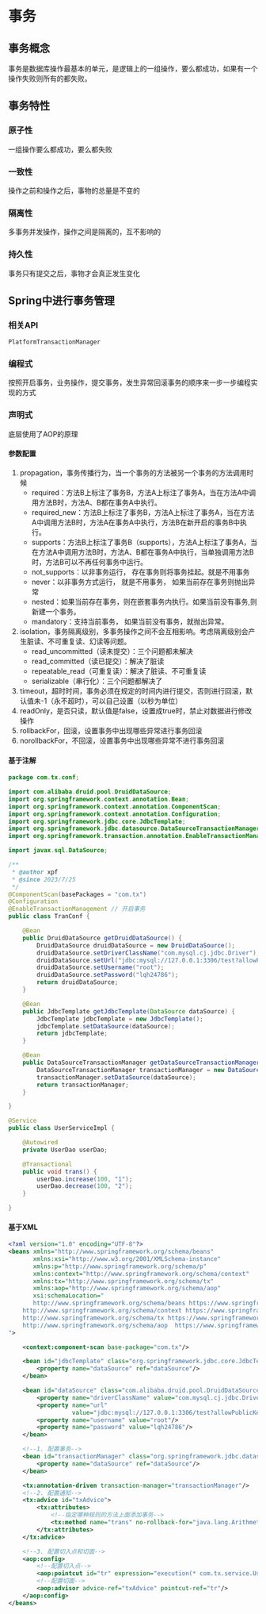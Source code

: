 # 事务

## 事务概念

事务是数据库操作最基本的单元，是逻辑上的一组操作，要么都成功，如果有一个操作失败则所有的都失败。

## 事务特性

### 原子性

一组操作要么都成功，要么都失败

### 一致性

操作之前和操作之后，事物的总量是不变的

### 隔离性

多事务并发操作，操作之间是隔离的，互不影响的

### 持久性

事务只有提交之后，事物才会真正发生变化

## Spring中进行事务管理

### 相关API

```java
PlatformTransactionManager
```



### 编程式

按照开启事务，业务操作，提交事务，发生异常回滚事务的顺序来一步一步编程实现的方式

### 声明式

底层使用了AOP的原理

#### 参数配置

1. propagation，事务传播行为，当一个事务的方法被另一个事务的方法调用时候
   - required：方法B上标注了事务B，方法A上标注了事务A，当在方法A中调用方法B时，方法A、B都在事务A中执行。
   - required_new：方法B上标注了事务B，方法A上标注了事务A，当在方法A中调用方法B时，方法A在事务A中执行，方法B在新开启的事务B中执行。
   - supports：方法B上标注了事务B（supports），方法A上标注了事务A，当在方法A中调用方法B时，方法A、B都在事务A中执行，当单独调用方法B时，方法B可以不再任何事务中运行。
   - not_supports：以非事务运行， 存在事务则将事务挂起。就是不用事务
   - never：以非事务方式运行， 就是不用事务， 如果当前存在事务则抛出异常
   - nested：如果当前存在事务，则在嵌套事务内执行。如果当前没有事务,则新建一个事务。
   - mandatory：支持当前事务， 如果当前没有事务，就抛出异常。
2. isolation，事务隔离级别，多事务操作之间不会互相影响。考虑隔离级别会产生脏读、不可重复读、幻读等问题。
   - read_uncommitted（读未提交）：三个问题都未解决
   - read_committed（读已提交）：解决了脏读
   - repeatable_read（可重复读）：解决了脏读、不可重复读
   - serializable（串行化）：三个问题都解决了
3. timeout，超时时间，事务必须在规定的时间内进行提交，否则进行回滚，默认值未-1（永不超时），可以自己设置（以秒为单位）
4. readOnly，是否只读，默认值是false，设置成true时，禁止对数据进行修改操作
5. rollbackFor，回滚，设置事务中出现哪些异常进行事务回滚
6. norollbackFor，不回滚，设置事务中出现哪些异常不进行事务回滚

#### 基于注解

```java
package com.tx.conf;

import com.alibaba.druid.pool.DruidDataSource;
import org.springframework.context.annotation.Bean;
import org.springframework.context.annotation.ComponentScan;
import org.springframework.context.annotation.Configuration;
import org.springframework.jdbc.core.JdbcTemplate;
import org.springframework.jdbc.datasource.DataSourceTransactionManager;
import org.springframework.transaction.annotation.EnableTransactionManagement;

import javax.sql.DataSource;

/**
 * @author xpf
 * @since 2023/7/25
 */
@ComponentScan(basePackages = "com.tx")
@Configuration
@EnableTransactionManagement // 开启事务
public class TranConf {

    @Bean
    public DruidDataSource getDruidDataSource() {
        DruidDataSource druidDataSource = new DruidDataSource();
        druidDataSource.setDriverClassName("com.mysql.cj.jdbc.Driver");
        druidDataSource.setUrl("jdbc:mysql://127.0.0.1:3306/test?allowPublicKeyRetrieval=true&useSSL=false&useUnicode=true&characterEncoding=UTF-8&serverTimezone=UTC");
        druidDataSource.setUsername("root");
        druidDataSource.setPassword("lqh24786");
        return druidDataSource;
    }

    @Bean
    public JdbcTemplate getJdbcTemplate(DataSource dataSource) {
        JdbcTemplate jdbcTemplate = new JdbcTemplate();
        jdbcTemplate.setDataSource(dataSource);
        return jdbcTemplate;
    }

    @Bean
    public DataSourceTransactionManager getDataSourceTransactionManager(DataSource dataSource) {
        DataSourceTransactionManager transactionManager = new DataSourceTransactionManager();
        transactionManager.setDataSource(dataSource);
        return transactionManager;
    }

}
```

```java
@Service
public class UserServiceImpl {

    @Autowired
    private UserDao userDao;

    @Transactional
    public void trans() {
        userDao.increase(100, "1");
        userDao.decrease(100, "2");
    }

}
```



#### 基于XML

```xml
<?xml version="1.0" encoding="UTF-8"?>
<beans xmlns="http://www.springframework.org/schema/beans"
       xmlns:xsi="http://www.w3.org/2001/XMLSchema-instance"
       xmlns:p="http://www.springframework.org/schema/p"
       xmlns:context="http://www.springframework.org/schema/context"
       xmlns:tx="http://www.springframework.org/schema/tx"
       xmlns:aop="http://www.springframework.org/schema/aop"
       xsi:schemaLocation="
       http://www.springframework.org/schema/beans https://www.springframework.org/schema/beans/spring-beans.xsd
	http://www.springframework.org/schema/context https://www.springframework.org/schema/context/spring-context.xsd
	http://www.springframework.org/schema/tx https://www.springframework.org/schema/tx/spring-tx.xsd
	http://www.springframework.org/schema/aop  https://www.springframework.org/schema/aop/spring-aop.xsd
">

    <context:component-scan base-package="com.tx"/>

    <bean id="jdbcTemplate" class="org.springframework.jdbc.core.JdbcTemplate">
        <property name="dataSource" ref="dataSource"/>
    </bean>

    <bean id="dataSource" class="com.alibaba.druid.pool.DruidDataSource">
        <property name="driverClassName" value="com.mysql.cj.jdbc.Driver"/>
        <property name="url"
                  value="jdbc:mysql://127.0.0.1:3306/test?allowPublicKeyRetrieval=true&amp;useSSL=false&amp;useUnicode=true&amp;characterEncoding=UTF-8&amp;serverTimezone=UTC"/>
        <property name="username" value="root"/>
        <property name="password" value="lqh24786"/>
    </bean>

    <!--1. 配置事务-->
    <bean id="transactionManager" class="org.springframework.jdbc.datasource.DataSourceTransactionManager">
        <property name="dataSource" ref="dataSource"/>
    </bean>

    <tx:annotation-driven transaction-manager="transactionManager"/>
    <!--2. 配置通知-->
    <tx:advice id="txAdvice">
        <tx:attributes>
            <!--指定哪种规则的方法上面添加事务-->
            <tx:method name="trans" no-rollback-for="java.lang.ArithmeticException"/>
        </tx:attributes>
    </tx:advice>

    <!--3. 配置切入点和切面-->
    <aop:config>
        <!--配置切入点-->
        <aop:pointcut id="tr" expression="execution(* com.tx.service.UserServiceImpl.trans(..))"/>
        <!--配置切面-->
        <aop:advisor advice-ref="txAdvice" pointcut-ref="tr"/>
    </aop:config>
</beans>
```



